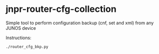# jnpr-router-cfg-collection
Simple tool to perform configuration backup (cnf, set and xml) from any JUNOS device

Instructions:

```
./router_cfg_bkp.py
```
